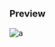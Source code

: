 ### Preview
![a](https://github.com/Eazvy/UILibs/blob/main/Librarys/0x37/Screenshot%202022-11-28%20173834.png?raw=true)
